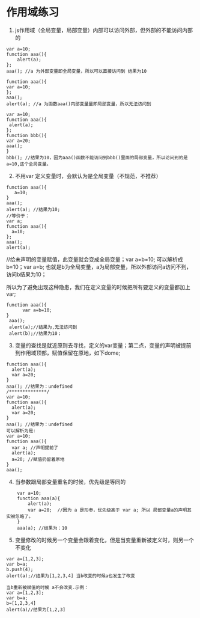 # 作用域练习

1. js作用域（全局变量，局部变量）内部可以访问外部，但外部的不能访问内部的 

```
var a=10;
function aaa(){ 
    alert(a);
};
aaa(); //a 为外部变量即全局变量，所以可以直接访问到 结果为10
```

```
function aaa(){
var a=10;  
};
aaa();
alert(a); //a 为函数aaa()内部变量量即局部变量，所以无法访问到
```

```
var a=10; 
function aaa(){ 
 alert(a);
};            
function bbb(){
var a=20;
aaa();
}
bbb(); //结果为10，因为aaa()函数不能访问到bbb()里面的局部变量，所以访问到的是a=10,这个全局变量。
```
2. 不用var 定义变量时，会默认为是全局变量（不规范，不推荐）

```
function aaa(){
   a=10; 
}
aaa();
alert(a); //结果为10; 
//等价于：
var a;
function aaa(){
  a=10;
};
aaa();
alert(a);
```
//给未声明的变量赋值，此变量就会变成全局变量；var a=b=10; 可以解析成 b=10；var a=b; 也就是b为全局变量，a为局部变量，所以外部访问a访问不到，访问b结果为10；

所以为了避免出现这种隐患，我们在定义变量的时候把所有要定义的变量都加上var;

```
function aaa(){
      var a=b=10; 
}
 aaa();
 alert(a);//结果为,无法访问到
 alert(b);//结果为10；
```
3. 变量的查找是就近原则去寻找，定义的var变量；第二点，变量的声明被提前到作用域顶部，赋值保留在原地，如下dome;

```
function aaa(){
  alert(a);
  var a=20;
}
aaa(); //结果为：undefined  
/**************/
var a=10;
function aaa(){
  alert(a);
  var a=20;
}
aaa(); //结果为：undefined
可以解析为是:
var a=10;
function aaa(){
  var a; //声明提前了
  alert(a);
  a=20; //赋值扔留着原地
}
aaa();
```
4. 当参数跟局部变量重名的时候，优先级是等同的

```
    var a=10;
    function aaa(a){ 
        alert(a);
        var a=20;  //因为 a 是形参，优先级高于 var a; 所以 局部变量a的声明其实被忽略了。
    } 
    aaa(a); //结果为：10
```

5. 变量修改的时候另一个变量会跟着变化，但是当变量重新被定义时，则另一个不变化

```
var a=[1,2,3];
var b=a;
b.push(4); 
alert(a);//结果为[1,2,3,4] 当b改变的时候a也发生了改变  

当b重新被赋值的时候 a不会改变.示例：
var a=[1,2,3];
var b=a;
b=[1,2,3,4]
alert(a)//结果为[1,2,3]
```
